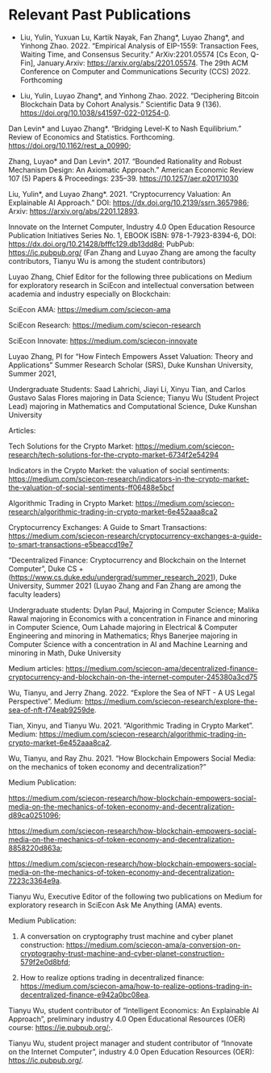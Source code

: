 # Relevant Past Publications

- Liu, Yulin, Yuxuan Lu, Kartik Nayak, Fan Zhang*, Luyao Zhang*, and Yinhong Zhao. 2022. “Empirical Analysis of EIP-1559: Transaction Fees, Waiting Time, and Consensus Security.” ArXiv:2201.05574 [Cs Econ, Q-Fin], January.Arxiv: https://arxiv.org/abs/2201.05574. The 29th ACM Conference on Computer and Communications Security (CCS) 2022. Forthcoming 

 

- Liu, Yulin, Luyao Zhang*, and Yinhong Zhao. 2022. “Deciphering Bitcoin Blockchain Data by Cohort Analysis.” Scientific Data 9 (136).  https://doi.org/10.1038/s41597-022-01254-0. 

  

Dan Levin* and Luyao Zhang*. “Bridging Level-K to Nash Equilibrium.” Review of Economics and Statistics. Forthcoming.  https://doi.org/10.1162/rest_a_00990;  

 

Zhang, Luyao* and Dan Levin*. 2017. “Bounded Rationality and Robust Mechanism Design: An Axiomatic Approach.” American Economic Review 107 (5) Papers & Proceedings: 235–39. https://10.1257/aer.p20171030 

 

Liu, Yulin*, and Luyao Zhang*. 2021. “Cryptocurrency Valuation: An Explainable AI Approach.” DOI: https://dx.doi.org/10.2139/ssrn.3657986; Arxiv: https://arxiv.org/abs/2201.12893. 

 

Innovate on the Internet Computer, Industry 4.0 Open Education Resource Publication Initiatives Series No. 1, EBOOK ISBN: 978-1-7923-8394-6, DOI: https://dx.doi.org/10.21428/bfffc129.db13dd8d; PubPub: https://ic.pubpub.org/ (Fan Zhang and Luyao Zhang are among the faculty contributors, Tianyu Wu is among the student contributors) 

 

 Luyao Zhang, Chief Editor for the following three publications on Medium for exploratory research in SciEcon and intellectual conversation between academia and industry especially on Blockchain: 

SciEcon AMA: https://medium.com/sciecon-ama 

SciEcon Research: https://medium.com/sciecon-research 

SciEcon Innovate: https://medium.com/sciecon-innovate 

 

Luyao Zhang, PI for “How Fintech Empowers Asset Valuation: Theory and Applications” Summer 	 Research Scholar (SRS), Duke Kunshan University, Summer 2021,  

Undergraduate Students: Saad Lahrichi, Jiayi Li, Xinyu Tian, and Carlos Gustavo Salas Flores majoring in Data Science; Tianyu Wu (Student Project Lead) majoring in Mathematics and Computational Science, Duke Kunshan University 

Articles:   

Tech Solutions for the Crypto Market: https://medium.com/sciecon-research/tech-solutions-for-the-crypto-market-6734f2e54294 

Indicators in the Crypto Market: the valuation of social sentiments: https://medium.com/sciecon-research/indicators-in-the-crypto-market-the-valuation-of-social-sentiments-ff06488e5bcf 

Algorithmic Trading in Crypto Market: https://medium.com/sciecon-research/algorithmic-trading-in-crypto-market-6e452aaa8ca2 

Cryptocurrency Exchanges: A Guide to Smart Transactions: https://medium.com/sciecon-research/cryptocurrency-exchanges-a-guide-to-smart-transactions-e5beaccd19e7 
 

“Decentralized Finance: Cryptocurrency and Blockchain on the Internet Computer”, Duke CS + (https://www.cs.duke.edu/undergrad/summer_research_2021), Duke University, Summer 2021 (Luyao Zhang and Fan Zhang are among the faculty leaders) 

Undergraduate students: Dylan Paul, Majoring in Computer Science; Malika Rawal majoring in Economics with a concentration in Finance and minoring in Computer Science, Oum Lahade majoring in Electrical & Computer Engineering and minoring in Mathematics; Rhys Banerjee majoring in Computer Science with a concentration in AI and Machine Learning and minoring in Math, Duke University 

Medium articles: https://medium.com/sciecon-ama/decentralized-finance-cryptocurrency-and-blockchain-on-the-internet-computer-245380a3cd75 

 

Wu, Tianyu, and Jerry Zhang. 2022. “Explore the Sea of NFT - A US Legal Perspective”. Medium:  https://medium.com/sciecon-research/explore-the-sea-of-nft-f74eab9259de. 

 

Tian, Xinyu, and Tianyu Wu. 2021. “Algorithmic Trading in Crypto Market”. Medium: https://medium.com/sciecon-research/algorithmic-trading-in-crypto-market-6e452aaa8ca2. 

 

Wu, Tianyu, and Ray Zhu. 2021. “How Blockchain Empowers Social Media: on the mechanics of token economy and decentralization?”  

Medium Publication:  

https://medium.com/sciecon-research/how-blockchain-empowers-social-media-on-the-mechanics-of-token-economy-and-decentralization-d89ca0251096;  

https://medium.com/sciecon-research/how-blockchain-empowers-social-media-on-the-mechanics-of-token-economy-and-decentralization-8858220d863a;  

https://medium.com/sciecon-research/how-blockchain-empowers-social-media-on-the-mechanics-of-token-economy-and-decentralization-7223c3364e9a. 

 

Tianyu Wu, Executive Editor of the following two publications on Medium for exploratory research in SciEcon Ask Me Anything (AMA) events. 

Medium Publication: 

1. A conversation on cryptography trust machine and cyber planet construction: https://medium.com/sciecon-ama/a-conversion-on-cryptography-trust-machine-and-cyber-planet-construction-579f2e0d8bfd;  

2. How to realize options trading in decentralized finance: https://medium.com/sciecon-ama/how-to-realize-options-trading-in-decentralized-finance-e942a0bc08ea. 

 

Tianyu Wu, student contributor of “Intelligent Economics: An Explainable AI Approach”, preliminary industry 4.0 Open Educational Resources (OER) course: https://ie.pubpub.org/;. 

 

Tianyu Wu, student project manager and student contributor of “Innovate on the Internet Computer”, industry 4.0 Open Education Resources (OER): https://ic.pubpub.org/. 

 
